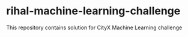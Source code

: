 # rihal-machine-learning-challenge
This repository contains solution for CityX Machine Learning challenge
